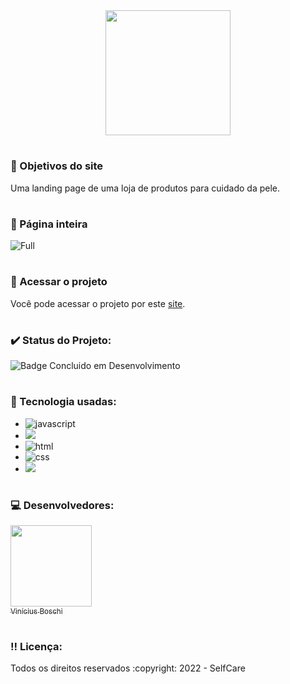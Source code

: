 <div align='center'>
  <img src="https://user-images.githubusercontent.com/74377158/192580024-929b3b16-b466-4ca8-a896-7f5d881a71e8.png" width=200>
</div>  

# <h3> :dart: Objetivos do site</h3>
Uma landing page de uma loja de produtos para cuidado da pele.

# <h3> :pencil: Página inteira</h3>  
![Full](https://user-images.githubusercontent.com/74377158/192613523-64cb6016-ea7d-4164-a280-bcddf2d6a3a9.png)

# <h3> :file_folder: Acessar o projeto</h3>
Você pode acessar o projeto por este [site](https://selfcare-phi.vercel.app/).

# <h3> :heavy_check_mark: Status do Projeto:</h3>
![Badge Concluido em Desenvolvimento](https://img.shields.io/static/v1?label=STATUS&message=CONCLUIDO&color=blue&style=for-the-badge)

# <h3> :notebook_with_decorative_cover: Tecnologia usadas:</h3>

* <img src="https://img.shields.io/badge/JavaScript-F7DF1E?style=for-the-badge&logo=javascript&logoColor=black" alt="javascript"><br>
* <img src='https://img.shields.io/badge/Vue.js-35495E?style=for-the-badge&logo=vue.js&logoColor=4FC08D'></br>
* <img src="https://img.shields.io/badge/HTML5-E34F26?style=for-the-badge&logo=html5&logoColor=white" alt="html"><br>
* <img src="https://img.shields.io/badge/CSS3-1572B6?style=for-the-badge&logo=css3&logoColor=white" alt="css"><br>
* <img src="https://img.shields.io/badge/Sass-CC6699?style=for-the-badge&logo=sass&logoColor=white">

# <h3> :computer: Desenvolvedores:</h3>
[<img src="https://user-images.githubusercontent.com/74377158/173900850-b6afcc77-36a5-4254-b63f-983397918d54.jpg" width=130><br><sub>Vinícius Boschi</sub>](https://github.com/Vinicius-Boschi)

# <h3> :bangbang: Licença:</h3>
<p> Todos os direitos reservados :copyright: 2022 - SelfCare